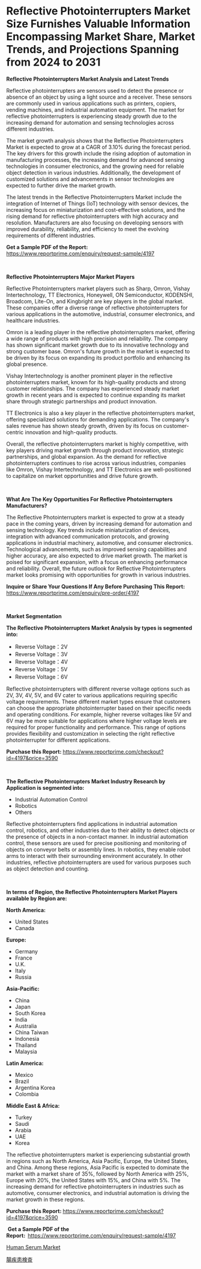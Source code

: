 <p><h1>Reflective Photointerrupters Market Size Furnishes Valuable Information Encompassing Market Share, Market Trends, and Projections Spanning from 2024 to 2031</h1></p><p><strong>Reflective Photointerrupters Market Analysis and Latest Trends</strong></p>
<p><p>Reflective photointerrupters are sensors used to detect the presence or absence of an object by using a light source and a receiver. These sensors are commonly used in various applications such as printers, copiers, vending machines, and industrial automation equipment. The market for reflective photointerrupters is experiencing steady growth due to the increasing demand for automation and sensing technologies across different industries.</p><p>The market growth analysis shows that the Reflective Photointerrupters Market is expected to grow at a CAGR of 3.10% during the forecast period. The key drivers for this growth include the rising adoption of automation in manufacturing processes, the increasing demand for advanced sensing technologies in consumer electronics, and the growing need for reliable object detection in various industries. Additionally, the development of customized solutions and advancements in sensor technologies are expected to further drive the market growth.</p><p>The latest trends in the Reflective Photointerrupters Market include the integration of Internet of Things (IoT) technology with sensor devices, the increasing focus on miniaturization and cost-effective solutions, and the rising demand for reflective photointerrupters with high accuracy and resolution. Manufacturers are also focusing on developing sensors with improved durability, reliability, and efficiency to meet the evolving requirements of different industries.</p></p>
<p><strong>Get a Sample PDF of the Report:&nbsp;</strong> <a href="https://www.reportprime.com/enquiry/request-sample/4197">https://www.reportprime.com/enquiry/request-sample/4197</a></p>
<p>&nbsp;</p>
<p><strong>Reflective Photointerrupters Major Market Players</strong></p>
<p><p>Reflective Photointerrupters market players such as Sharp, Omron, Vishay Intertechnology, TT Electronics, Honeywell, ON Semiconductor, KODENSHI, Broadcom, Lite-On, and Kingbright are key players in the global market. These companies offer a diverse range of reflective photointerrupters for various applications in the automotive, industrial, consumer electronics, and healthcare industries.</p><p>Omron is a leading player in the reflective photointerrupters market, offering a wide range of products with high precision and reliability. The company has shown significant market growth due to its innovative technology and strong customer base. Omron's future growth in the market is expected to be driven by its focus on expanding its product portfolio and enhancing its global presence.</p><p>Vishay Intertechnology is another prominent player in the reflective photointerrupters market, known for its high-quality products and strong customer relationships. The company has experienced steady market growth in recent years and is expected to continue expanding its market share through strategic partnerships and product innovation.</p><p>TT Electronics is also a key player in the reflective photointerrupters market, offering specialized solutions for demanding applications. The company's sales revenue has shown steady growth, driven by its focus on customer-centric innovation and high-quality products.</p><p>Overall, the reflective photointerrupters market is highly competitive, with key players driving market growth through product innovation, strategic partnerships, and global expansion. As the demand for reflective photointerrupters continues to rise across various industries, companies like Omron, Vishay Intertechnology, and TT Electronics are well-positioned to capitalize on market opportunities and drive future growth.</p></p>
<p>&nbsp;</p>
<p><strong>What Are The Key Opportunities For Reflective Photointerrupters Manufacturers?</strong></p>
<p><p>The Reflective Photointerrupters market is expected to grow at a steady pace in the coming years, driven by increasing demand for automation and sensing technology. Key trends include miniaturization of devices, integration with advanced communication protocols, and growing applications in industrial machinery, automotive, and consumer electronics. Technological advancements, such as improved sensing capabilities and higher accuracy, are also expected to drive market growth. The market is poised for significant expansion, with a focus on enhancing performance and reliability. Overall, the future outlook for Reflective Photointerrupters market looks promising with opportunities for growth in various industries.</p></p>
<p><strong>Inquire or Share Your Questions If Any Before Purchasing This Report:</strong> <a href="https://www.reportprime.com/enquiry/pre-order/4197">https://www.reportprime.com/enquiry/pre-order/4197</a></p>
<p>&nbsp;</p>
<p><strong>Market Segmentation</strong></p>
<p><strong>The Reflective Photointerrupters Market Analysis by types is segmented into:</strong></p>
<p><ul><li>Reverse Voltage：2V</li><li>Reverse Voltage：3V</li><li>Reverse Voltage：4V</li><li>Reverse Voltage：5V</li><li>Reverse Voltage：6V</li></ul></p>
<p><p>Reflective photointerrupters with different reverse voltage options such as 2V, 3V, 4V, 5V, and 6V cater to various applications requiring specific voltage requirements. These different market types ensure that customers can choose the appropriate photointerrupter based on their specific needs and operating conditions. For example, higher reverse voltages like 5V and 6V may be more suitable for applications where higher voltage levels are required for proper functionality and performance. This range of options provides flexibility and customization in selecting the right reflective photointerrupter for different applications.</p></p>
<p><strong>Purchase this Report:&nbsp;</strong><a href="https://www.reportprime.com/checkout?id=4197&price=3590">https://www.reportprime.com/checkout?id=4197&price=3590</a></p>
<p>&nbsp;</p>
<p><strong>The Reflective Photointerrupters Market Industry Research by Application is segmented into:</strong></p>
<p><ul><li>Industrial Automation Control</li><li>Robotics</li><li>Others</li></ul></p>
<p><p>Reflective photointerrupters find applications in industrial automation control, robotics, and other industries due to their ability to detect objects or the presence of objects in a non-contact manner. In industrial automation control, these sensors are used for precise positioning and monitoring of objects on conveyor belts or assembly lines. In robotics, they enable robot arms to interact with their surrounding environment accurately. In other industries, reflective photointerrupters are used for various purposes such as object detection and counting.</p></p>
<p>&nbsp;</p>
<p><strong>In terms of Region, the Reflective Photointerrupters Market Players available by Region are:</strong></p>
<p>
    <p> <strong> North America: </strong>
        <ul>
            <li>United States</li>
            <li>Canada</li>
        </ul>
        </p> 
    <p> <strong> Europe: </strong>
        <ul>
            <li>Germany</li>
            <li>France</li>
            <li>U.K.</li>
            <li>Italy</li>
            <li>Russia</li>
        </ul>
        </p> 
    <p> <strong> Asia-Pacific: </strong>
        <ul>
            <li>China</li>
            <li>Japan</li>
            <li>South Korea</li>
            <li>India</li>
            <li>Australia</li>
            <li>China Taiwan</li>
            <li>Indonesia</li>
            <li>Thailand</li>
            <li>Malaysia</li>
        </ul>
        </p> 
    <p> <strong> Latin America: </strong>
        <ul>
            <li>Mexico</li>
            <li>Brazil</li>
            <li>Argentina Korea</li>
            <li>Colombia</li>
        </ul>
        </p> 
    <p> <strong> Middle East & Africa: </strong>
        <ul>
            <li>Turkey</li>
            <li>Saudi</li>
            <li>Arabia</li>
            <li>UAE</li>
            <li>Korea</li>
        </ul>
    </p>
    </p>
<p><p>The reflective photointerrupters market is experiencing substantial growth in regions such as North America, Asia Pacific, Europe, the United States, and China. Among these regions, Asia Pacific is expected to dominate the market with a market share of 35%, followed by North America with 25%, Europe with 20%, the United States with 15%, and China with 5%. The increasing demand for reflective photointerrupters in industries such as automotive, consumer electronics, and industrial automation is driving the market growth in these regions.</p></p>
<p><strong>Purchase this Report: </strong><a href="https://www.reportprime.com/checkout?id=4197&price=3590">https://www.reportprime.com/checkout?id=4197&price=3590</a></p>
<p>&nbsp;<strong>Get a Sample PDF of the Report:&nbsp;&nbsp;</strong><a href="https://www.reportprime.com/enquiry/request-sample/4197">https://www.reportprime.com/enquiry/request-sample/4197</a></p>
<p><strong></strong></p>
<p><p><a href="https://pretty-mail-caf.notion.site/Human-Serum-Market-Size-and-Examines-its-Market-Scope-with-a-Primary-Focus-on-Growth-Opportunities-e71ae26182b74258b085287a932afe0a">Human Serum Market</a></p><p><a href="https://github.com/SarahFahey88/Market-Research-Report-List-1/blob/main/269930415022.md">腸疾患検査</a></p></p>